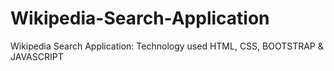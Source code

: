 # Wikipedia-Search-Application
Wikipedia Search Application: Technology used HTML, CSS, BOOTSTRAP &amp; JAVASCRIPT 
